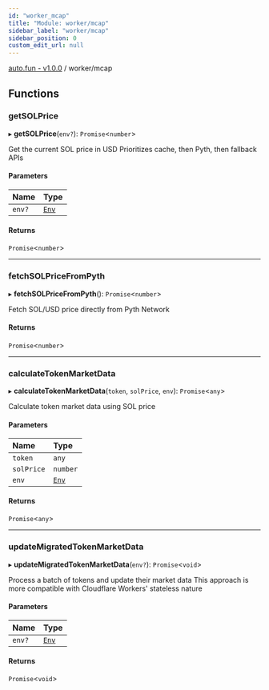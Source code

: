 ```yaml
---
id: "worker_mcap"
title: "Module: worker/mcap"
sidebar_label: "worker/mcap"
sidebar_position: 0
custom_edit_url: null
---
```


[auto.fun - v1.0.0](../) / worker/mcap

## Functions

### getSOLPrice

▸ **getSOLPrice**(`env?`): `Promise`\<`number`\>

Get the current SOL price in USD
Prioritizes cache, then Pyth, then fallback APIs

#### Parameters

| Name | Type |
| :------ | :------ |
| `env?` | [`Env`](../interfaces/worker_env.Env.md) |

#### Returns

`Promise`\<`number`\>

___

### fetchSOLPriceFromPyth

▸ **fetchSOLPriceFromPyth**(): `Promise`\<`number`\>

Fetch SOL/USD price directly from Pyth Network

#### Returns

`Promise`\<`number`\>

___

### calculateTokenMarketData

▸ **calculateTokenMarketData**(`token`, `solPrice`, `env`): `Promise`\<`any`\>

Calculate token market data using SOL price

#### Parameters

| Name | Type |
| :------ | :------ |
| `token` | `any` |
| `solPrice` | `number` |
| `env` | [`Env`](../interfaces/worker_env.Env.md) |

#### Returns

`Promise`\<`any`\>

___

### updateMigratedTokenMarketData

▸ **updateMigratedTokenMarketData**(`env?`): `Promise`\<`void`\>

Process a batch of tokens and update their market data
This approach is more compatible with Cloudflare Workers' stateless nature

#### Parameters

| Name | Type |
| :------ | :------ |
| `env?` | [`Env`](../interfaces/worker_env.Env.md) |

#### Returns

`Promise`\<`void`\>
